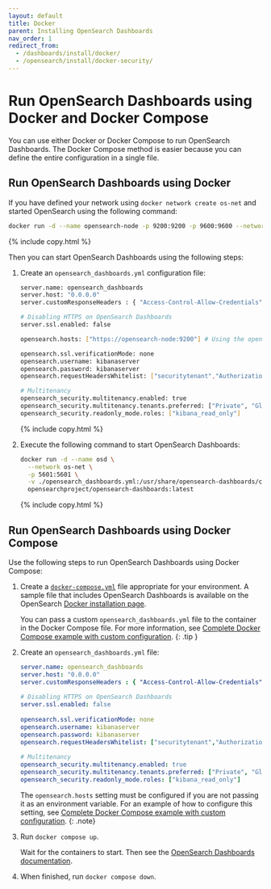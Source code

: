 ```yaml
---
layout: default
title: Docker
parent: Installing OpenSearch Dashboards
nav_order: 1
redirect_from: 
  - /dashboards/install/docker/
  - /opensearch/install/docker-security/
---
```


# Run OpenSearch Dashboards using Docker and Docker Compose

You can use either Docker or Docker Compose to run OpenSearch Dashboards. The Docker Compose method is easier because you can define the entire configuration in a single file.

## Run OpenSearch Dashboards using Docker

If you have defined your network using `docker network create os-net` and started OpenSearch using the following command:

```bash
docker run -d --name opensearch-node -p 9200:9200 -p 9600:9600 --network os-net -e "discovery.type=single-node" -e "OPENSEARCH_INITIAL_ADMIN_PASSWORD=<admin_password>" opensearchproject/opensearch:latest
```
{% include copy.html %}

Then you can start OpenSearch Dashboards using the following steps:

1. Create an `opensearch_dashboards.yml` configuration file:

    ```bash
    server.name: opensearch_dashboards
    server.host: "0.0.0.0"
    server.customResponseHeaders : { "Access-Control-Allow-Credentials" : "true" }
    
    # Disabling HTTPS on OpenSearch Dashboards
    server.ssl.enabled: false
    
    opensearch.hosts: ["https://opensearch-node:9200"] # Using the opensearch container name
    
    opensearch.ssl.verificationMode: none
    opensearch.username: kibanaserver
    opensearch.password: kibanaserver
    opensearch.requestHeadersWhitelist: ["securitytenant","Authorization"]
    
    # Multitenancy
    opensearch_security.multitenancy.enabled: true
    opensearch_security.multitenancy.tenants.preferred: ["Private", "Global"]
    opensearch_security.readonly_mode.roles: ["kibana_read_only"]
    ```
    {% include copy.html %}

2. Execute the following command to start OpenSearch Dashboards:

    ```bash
    docker run -d --name osd \
      --network os-net \
      -p 5601:5601 \
      -v ./opensearch_dashboards.yml:/usr/share/opensearch-dashboards/config/opensearch_dashboards.yml \
      opensearchproject/opensearch-dashboards:latest
    ```
    {% include copy.html %}

## Run OpenSearch Dashboards using Docker Compose

Use the following steps to run OpenSearch Dashboards using Docker Compose:

1. Create a [`docker-compose.yml`](https://docs.docker.com/compose/compose-file/) file appropriate for your environment. A sample file that includes OpenSearch Dashboards is available on the OpenSearch [Docker installation page]({{site.url}}{{site.baseurl}}/opensearch/install/docker#sample-docker-composeyml).

   You can pass a custom `opensearch_dashboards.yml` file to the container in the Docker Compose file. For more information, see [Complete Docker Compose example with custom configuration]({{site.url}}{{site.baseurl}}/install-and-configure/install-opensearch/docker/#complete-docker-compose-example-with-custom-configuration).
   {: .tip }

1. Create an `opensearch_dashboards.yml` file:
  
    ```yaml
    server.name: opensearch_dashboards
    server.host: "0.0.0.0"
    server.customResponseHeaders : { "Access-Control-Allow-Credentials" : "true" }
       
    # Disabling HTTPS on OpenSearch Dashboards
    server.ssl.enabled: false
       
    opensearch.ssl.verificationMode: none
    opensearch.username: kibanaserver
    opensearch.password: kibanaserver
    opensearch.requestHeadersWhitelist: ["securitytenant","Authorization"]
       
    # Multitenancy
    opensearch_security.multitenancy.enabled: true
    opensearch_security.multitenancy.tenants.preferred: ["Private", "Global"]
    opensearch_security.readonly_mode.roles: ["kibana_read_only"]
    ```

    The `opensearch.hosts` setting must be configured if you are not passing it as an environment variable. For an example of how to configure this setting, see [Complete Docker Compose example with custom configuration]({{site.url}}{{site.baseurl}}/install-and-configure/install-opensearch/docker/#complete-docker-compose-example-with-custom-configuration).
    {: .note}

1. Run `docker compose up`.

   Wait for the containers to start. Then see the [OpenSearch Dashboards documentation]({{site.url}}{{site.baseurl}}/dashboards/index/).

1. When finished, run `docker compose down`.
